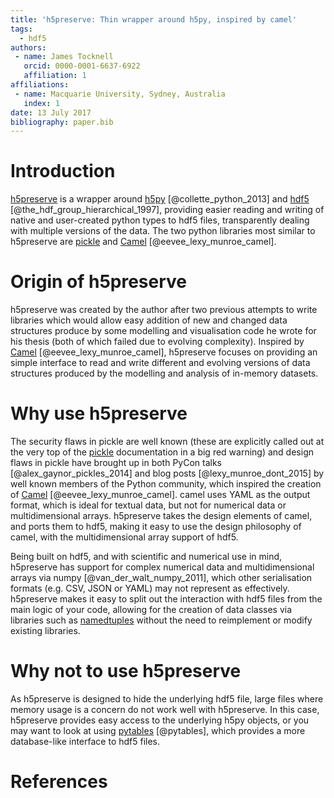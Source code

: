 ```yaml
---
title: 'h5preserve: Thin wrapper around h5py, inspired by camel'
tags:
  - hdf5
authors:
 - name: James Tocknell
   orcid: 0000-0001-6637-6922
   affiliation: 1
affiliations:
 - name: Macquarie University, Sydney, Australia
   index: 1
date: 13 July 2017
bibliography: paper.bib
---
```


# Introduction
[h5preserve](https://h5preserve.readthedocs.io) is a wrapper around
[h5py](http://www.h5py.org/) [@collette_python_2013] and
[hdf5](https://www.hdfgroup.org/HDF5/) [@the_hdf_group_hierarchical_1997],
providing easier reading and writing of native and user-created python types to
hdf5 files, transparently dealing with multiple versions of the data. The two
python libraries most similar to h5preserve are
[pickle](https://docs.python.org/3/library/pickle.html) and
[Camel](https://camel.readthedocs.io/) [@eevee_lexy_munroe_camel].


# Origin of h5preserve
h5preserve was created by the author after two previous attempts to write libraries
which would allow easy addition of new and changed data structures produce by some
modelling and visualisation code he wrote for his thesis (both of which failed
due to evolving complexity). Inspired by
[Camel](https://camel.readthedocs.io/) [@eevee_lexy_munroe_camel],
h5preserve focuses on providing an simple interface to read and write different
and evolving versions of data structures produced by the modelling and analysis
of in-memory datasets.

# Why use h5preserve
The security flaws in pickle are well known (these are explicitly called out at the very
top of the [pickle](https://docs.python.org/3/library/pickle.html)
documentation in a big red warning) and design flaws in pickle have brought up in
both PyCon talks [@alex_gaynor_pickles_2014] and blog posts [@lexy_munroe_dont_2015]
by well known members of the Python community, which inspired the creation of
[Camel](https://camel.readthedocs.io/) [@eevee_lexy_munroe_camel]. camel uses
YAML as the output format, which is ideal for textual data, but not for
numerical data or multidimensional arrays. h5preserve takes the design elements
of camel, and ports them to hdf5, making it easy to use the design philosophy
of camel, with the multidimensional array support of hdf5.

Being built on hdf5, and with scientific and numerical use in mind,
h5preserve has support for complex numerical data and multidimensional
arrays via numpy [@van_der_walt_numpy_2011],
which other serialisation formats (e.g. CSV, JSON or YAML)
may not represent as effectively. h5preserve makes it easy to split out the
interaction with hdf5 files from the main logic of your code, allowing for the
creation of data classes via libraries such as
[namedtuples](https://docs.python.org/3/library/collections.html#collections.namedtuple)
without the need to reimplement or modify existing libraries.

# Why not to use h5preserve
As h5preserve is designed to hide the underlying hdf5 file, large files where memory usage is a concern do not work well with h5preserve. In this case, h5preserve provides easy access to the underlying h5py objects, or you may want to look at using [pytables](http://www.pytables.org/) [@pytables], which provides a more database-like interface to hdf5 files.

# References
  

